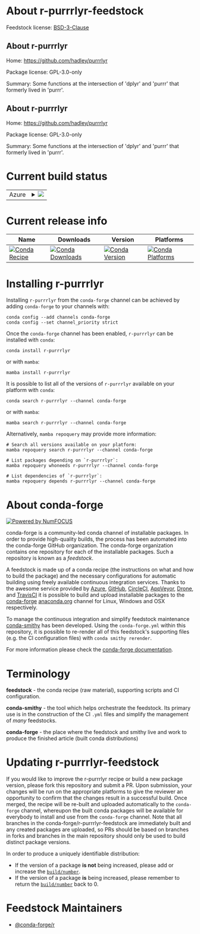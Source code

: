About r-purrrlyr-feedstock
==========================

Feedstock license: [BSD-3-Clause](https://github.com/conda-forge/r-purrrlyr-feedstock/blob/main/LICENSE.txt)


About r-purrrlyr
----------------

Home: https://github.com/hadley/purrrlyr

Package license: GPL-3.0-only

Summary: Some functions at the intersection of 'dplyr' and 'purrr' that  formerly lived in 'purrr'.

About r-purrrlyr
----------------

Home: https://github.com/hadley/purrrlyr

Package license: GPL-3.0-only

Summary: Some functions at the intersection of 'dplyr' and 'purrr' that  formerly lived in 'purrr'.

Current build status
====================


<table>
    
  <tr>
    <td>Azure</td>
    <td>
      <details>
        <summary>
          <a href="https://dev.azure.com/conda-forge/feedstock-builds/_build/latest?definitionId=3454&branchName=main">
            <img src="https://dev.azure.com/conda-forge/feedstock-builds/_apis/build/status/r-purrrlyr-feedstock?branchName=main">
          </a>
        </summary>
        <table>
          <thead><tr><th>Variant</th><th>Status</th></tr></thead>
          <tbody><tr>
              <td>linux_64_r_base4.3</td>
              <td>
                <a href="https://dev.azure.com/conda-forge/feedstock-builds/_build/latest?definitionId=3454&branchName=main">
                  <img src="https://dev.azure.com/conda-forge/feedstock-builds/_apis/build/status/r-purrrlyr-feedstock?branchName=main&jobName=linux&configuration=linux%20linux_64_r_base4.3" alt="variant">
                </a>
              </td>
            </tr><tr>
              <td>linux_64_r_base4.4</td>
              <td>
                <a href="https://dev.azure.com/conda-forge/feedstock-builds/_build/latest?definitionId=3454&branchName=main">
                  <img src="https://dev.azure.com/conda-forge/feedstock-builds/_apis/build/status/r-purrrlyr-feedstock?branchName=main&jobName=linux&configuration=linux%20linux_64_r_base4.4" alt="variant">
                </a>
              </td>
            </tr><tr>
              <td>osx_64_r_base4.3</td>
              <td>
                <a href="https://dev.azure.com/conda-forge/feedstock-builds/_build/latest?definitionId=3454&branchName=main">
                  <img src="https://dev.azure.com/conda-forge/feedstock-builds/_apis/build/status/r-purrrlyr-feedstock?branchName=main&jobName=osx&configuration=osx%20osx_64_r_base4.3" alt="variant">
                </a>
              </td>
            </tr><tr>
              <td>osx_64_r_base4.4</td>
              <td>
                <a href="https://dev.azure.com/conda-forge/feedstock-builds/_build/latest?definitionId=3454&branchName=main">
                  <img src="https://dev.azure.com/conda-forge/feedstock-builds/_apis/build/status/r-purrrlyr-feedstock?branchName=main&jobName=osx&configuration=osx%20osx_64_r_base4.4" alt="variant">
                </a>
              </td>
            </tr><tr>
              <td>win_64_r_base4.3</td>
              <td>
                <a href="https://dev.azure.com/conda-forge/feedstock-builds/_build/latest?definitionId=3454&branchName=main">
                  <img src="https://dev.azure.com/conda-forge/feedstock-builds/_apis/build/status/r-purrrlyr-feedstock?branchName=main&jobName=win&configuration=win%20win_64_r_base4.3" alt="variant">
                </a>
              </td>
            </tr><tr>
              <td>win_64_r_base4.4</td>
              <td>
                <a href="https://dev.azure.com/conda-forge/feedstock-builds/_build/latest?definitionId=3454&branchName=main">
                  <img src="https://dev.azure.com/conda-forge/feedstock-builds/_apis/build/status/r-purrrlyr-feedstock?branchName=main&jobName=win&configuration=win%20win_64_r_base4.4" alt="variant">
                </a>
              </td>
            </tr>
          </tbody>
        </table>
      </details>
    </td>
  </tr>
</table>

Current release info
====================

| Name | Downloads | Version | Platforms |
| --- | --- | --- | --- |
| [![Conda Recipe](https://img.shields.io/badge/recipe-r--purrrlyr-green.svg)](https://anaconda.org/conda-forge/r-purrrlyr) | [![Conda Downloads](https://img.shields.io/conda/dn/conda-forge/r-purrrlyr.svg)](https://anaconda.org/conda-forge/r-purrrlyr) | [![Conda Version](https://img.shields.io/conda/vn/conda-forge/r-purrrlyr.svg)](https://anaconda.org/conda-forge/r-purrrlyr) | [![Conda Platforms](https://img.shields.io/conda/pn/conda-forge/r-purrrlyr.svg)](https://anaconda.org/conda-forge/r-purrrlyr) |

Installing r-purrrlyr
=====================

Installing `r-purrrlyr` from the `conda-forge` channel can be achieved by adding `conda-forge` to your channels with:

```
conda config --add channels conda-forge
conda config --set channel_priority strict
```

Once the `conda-forge` channel has been enabled, `r-purrrlyr` can be installed with `conda`:

```
conda install r-purrrlyr
```

or with `mamba`:

```
mamba install r-purrrlyr
```

It is possible to list all of the versions of `r-purrrlyr` available on your platform with `conda`:

```
conda search r-purrrlyr --channel conda-forge
```

or with `mamba`:

```
mamba search r-purrrlyr --channel conda-forge
```

Alternatively, `mamba repoquery` may provide more information:

```
# Search all versions available on your platform:
mamba repoquery search r-purrrlyr --channel conda-forge

# List packages depending on `r-purrrlyr`:
mamba repoquery whoneeds r-purrrlyr --channel conda-forge

# List dependencies of `r-purrrlyr`:
mamba repoquery depends r-purrrlyr --channel conda-forge
```


About conda-forge
=================

[![Powered by
NumFOCUS](https://img.shields.io/badge/powered%20by-NumFOCUS-orange.svg?style=flat&colorA=E1523D&colorB=007D8A)](https://numfocus.org)

conda-forge is a community-led conda channel of installable packages.
In order to provide high-quality builds, the process has been automated into the
conda-forge GitHub organization. The conda-forge organization contains one repository
for each of the installable packages. Such a repository is known as a *feedstock*.

A feedstock is made up of a conda recipe (the instructions on what and how to build
the package) and the necessary configurations for automatic building using freely
available continuous integration services. Thanks to the awesome service provided by
[Azure](https://azure.microsoft.com/en-us/services/devops/), [GitHub](https://github.com/),
[CircleCI](https://circleci.com/), [AppVeyor](https://www.appveyor.com/),
[Drone](https://cloud.drone.io/welcome), and [TravisCI](https://travis-ci.com/)
it is possible to build and upload installable packages to the
[conda-forge](https://anaconda.org/conda-forge) [anaconda.org](https://anaconda.org/)
channel for Linux, Windows and OSX respectively.

To manage the continuous integration and simplify feedstock maintenance
[conda-smithy](https://github.com/conda-forge/conda-smithy) has been developed.
Using the ``conda-forge.yml`` within this repository, it is possible to re-render all of
this feedstock's supporting files (e.g. the CI configuration files) with ``conda smithy rerender``.

For more information please check the [conda-forge documentation](https://conda-forge.org/docs/).

Terminology
===========

**feedstock** - the conda recipe (raw material), supporting scripts and CI configuration.

**conda-smithy** - the tool which helps orchestrate the feedstock.
                   Its primary use is in the construction of the CI ``.yml`` files
                   and simplify the management of *many* feedstocks.

**conda-forge** - the place where the feedstock and smithy live and work to
                  produce the finished article (built conda distributions)


Updating r-purrrlyr-feedstock
=============================

If you would like to improve the r-purrrlyr recipe or build a new
package version, please fork this repository and submit a PR. Upon submission,
your changes will be run on the appropriate platforms to give the reviewer an
opportunity to confirm that the changes result in a successful build. Once
merged, the recipe will be re-built and uploaded automatically to the
`conda-forge` channel, whereupon the built conda packages will be available for
everybody to install and use from the `conda-forge` channel.
Note that all branches in the conda-forge/r-purrrlyr-feedstock are
immediately built and any created packages are uploaded, so PRs should be based
on branches in forks and branches in the main repository should only be used to
build distinct package versions.

In order to produce a uniquely identifiable distribution:
 * If the version of a package **is not** being increased, please add or increase
   the [``build/number``](https://docs.conda.io/projects/conda-build/en/latest/resources/define-metadata.html#build-number-and-string).
 * If the version of a package **is** being increased, please remember to return
   the [``build/number``](https://docs.conda.io/projects/conda-build/en/latest/resources/define-metadata.html#build-number-and-string)
   back to 0.

Feedstock Maintainers
=====================

* [@conda-forge/r](https://github.com/conda-forge/r/)


